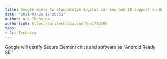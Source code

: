 ```yaml
---
title: Google wants to standardize digital car key and ID support on Android
date: "2021-03-26 17:26:52"
author: Ars Technica
authorlink: https://arstechnica.com/?p=1752399
tags:
- Ars-Technica
---
```

Google will certify Secure Element chips and software as "Android Ready SE."